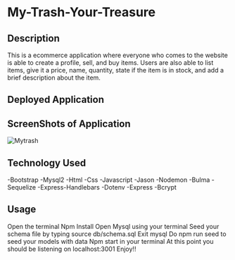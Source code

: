 # My-Trash-Your-Treasure

## Description
This is a ecommerce application where everyone who comes to the website is able to create a profile, sell, and buy items. Users
are also able to list items, give it a price, name, quantity, state if the item is in stock, and add a brief description about the item.

## Deployed Application

## ScreenShots of Application
![Mytrash](https://user-images.githubusercontent.com/98436010/173975428-2192c35c-d9e2-4997-860c-b154e963663c.JPG)


## Technology Used
-Bootstrap
-Mysql2
-Html
-Css
-Javascript
-Jason
-Nodemon
-Bulma
-Sequelize
-Express-Handlebars
-Dotenv
-Express
-Bcrypt

## Usage
Open the terminal 
Npm Install
Open Mysql using your terminal
Seed your schema file by typing source db/schema.sql
Exit mysql
Do npm run seed to seed your models with data
Npm start in your terminal
At this point you should be listening on localhost:3001
Enjoy!!
